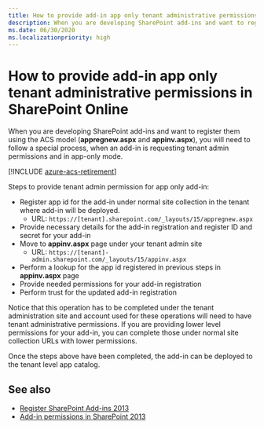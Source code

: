 ```yaml
---
title: How to provide add-in app only tenant administrative permissions in SharePoint Online
description: When you are developing SharePoint add-ins and want to register them using the ACS model (appregnew.aspx and appinv.aspx), you will need to follow a special process, when an add-in is requesting tenant admin permissions and in app-only mode.
ms.date: 06/30/2020
ms.localizationpriority: high
---
```

# How to provide add-in app only tenant administrative permissions in SharePoint Online

When you are developing SharePoint add-ins and want to register them using the ACS model (**appregnew.aspx** and **appinv.aspx**), you will need to follow a special process, when an add-in is requesting tenant admin permissions and in app-only mode.

[!INCLUDE [azure-acs-retirement](../../includes/snippets/azure-acs-deprecation.md)]

Steps to provide tenant admin permission for app only add-in:

- Register app id for the add-in under normal site collection in the tenant where add-in will be deployed.
  - URL: `https://[tenant].sharepoint.com/_layouts/15/appregnew.aspx`
- Provide necessary details for the add-in registration and register ID and secret for your add-in
- Move to **appinv.aspx** page under your tenant admin site
  - URL: `https://[tenant]-admin.sharepoint.com/_layouts/15/appinv.aspx`
- Perform a lookup for the app id registered in previous steps in **appinv.aspx** page
- Provide needed permissions for your add-in registration
- Perform trust for the updated add-in registration

Notice that this operation has to be completed under the tenant administration site and account used for these operations will need to have tenant administrative permissions. If you are providing lower level permissions for your add-in, you can complete those under normal site collection URLs with lower permissions.

Once the steps above have been completed, the add-in can be deployed to the tenant level app catalog.

## See also

- [Register SharePoint Add-ins 2013](https://msdn.microsoft.com/library/office/jj687469.aspx)
- [Add-in permissions in SharePoint 2013](https://msdn.microsoft.com/library/office/fp142383.aspx)
